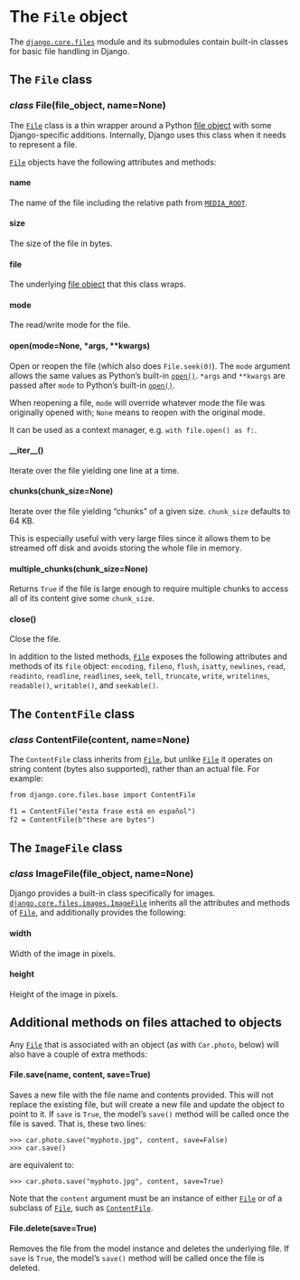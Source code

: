 # The `File` object

The [`django.core.files`](index.md#module-django.core.files) module and its submodules contain built-in classes
for basic file handling in Django.

## The `File` class

### *class* File(file_object, name=None)

The [`File`](#django.core.files.File) class is a thin wrapper around a Python
[file object](https://docs.python.org/3/glossary.html#term-file-object) with some Django-specific additions.
Internally, Django uses this class when it needs to represent a file.

[`File`](#django.core.files.File) objects have the following attributes and methods:

#### name

The name of the file including the relative path from
[`MEDIA_ROOT`](../settings.md#std-setting-MEDIA_ROOT).

#### size

The size of the file in bytes.

#### file

The underlying [file object](https://docs.python.org/3/glossary.html#term-file-object) that this class wraps.

#### mode

The read/write mode for the file.

#### open(mode=None, \*args, \*\*kwargs)

Open or reopen the file (which also does `File.seek(0)`).
The `mode` argument allows the same values
as Python’s built-in [`open()`](https://docs.python.org/3/library/functions.html#open). `*args` and `**kwargs`
are passed after `mode` to Python’s built-in [`open()`](https://docs.python.org/3/library/functions.html#open).

When reopening a file, `mode` will override whatever mode the file
was originally opened with; `None` means to reopen with the original
mode.

It can be used as a context manager, e.g. `with file.open() as f:`.

#### \_\_iter_\_()

Iterate over the file yielding one line at a time.

#### chunks(chunk_size=None)

Iterate over the file yielding “chunks” of a given size. `chunk_size`
defaults to 64 KB.

This is especially useful with very large files since it allows them to
be streamed off disk and avoids storing the whole file in memory.

#### multiple_chunks(chunk_size=None)

Returns `True` if the file is large enough to require multiple chunks
to access all of its content give some `chunk_size`.

#### close()

Close the file.

In addition to the listed methods, [`File`](#django.core.files.File) exposes
the following attributes and methods of its `file` object:
`encoding`, `fileno`, `flush`, `isatty`, `newlines`, `read`,
`readinto`, `readline`, `readlines`, `seek`, `tell`,
`truncate`, `write`, `writelines`, `readable()`, `writable()`,
and `seekable()`.

## The `ContentFile` class

### *class* ContentFile(content, name=None)

The `ContentFile` class inherits from [`File`](#django.core.files.File),
but unlike [`File`](#django.core.files.File) it operates on string content
(bytes also supported), rather than an actual file. For example:

```default
from django.core.files.base import ContentFile

f1 = ContentFile("esta frase está en español")
f2 = ContentFile(b"these are bytes")
```

## The `ImageFile` class

### *class* ImageFile(file_object, name=None)

Django provides a built-in class specifically for images.
[`django.core.files.images.ImageFile`](#django.core.files.images.ImageFile) inherits all the attributes
and methods of [`File`](#django.core.files.File), and additionally
provides the following:

#### width

Width of the image in pixels.

#### height

Height of the image in pixels.

## Additional methods on files attached to objects

Any [`File`](#django.core.files.File) that is associated with an object (as with `Car.photo`,
below) will also have a couple of extra methods:

#### File.save(name, content, save=True)

Saves a new file with the file name and contents provided. This will not
replace the existing file, but will create a new file and update the object
to point to it. If `save` is `True`, the model’s `save()` method will
be called once the file is saved. That is, these two lines:

```pycon
>>> car.photo.save("myphoto.jpg", content, save=False)
>>> car.save()
```

are equivalent to:

```pycon
>>> car.photo.save("myphoto.jpg", content, save=True)
```

Note that the `content` argument must be an instance of either
[`File`](#django.core.files.File) or of a subclass of [`File`](#django.core.files.File), such as
[`ContentFile`](#django.core.files.base.ContentFile).

#### File.delete(save=True)

Removes the file from the model instance and deletes the underlying file.
If `save` is `True`, the model’s `save()` method will be called once
the file is deleted.
